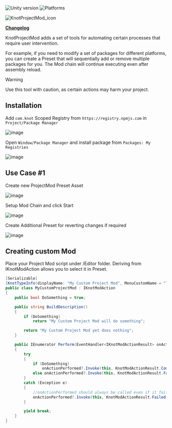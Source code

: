 ![Unity version](https://img.shields.io/badge/Unity-2021.3%2B-blue)
![Platforms](https://img.shields.io/badge/platforms-all-blue)

![KnotProjectMod_icon](https://github.com/user-attachments/assets/d826d816-566f-4184-8bc7-e3e583cb28dc)

**[Changelog](https://github.com/V0odo0/KNOT-ProjectMod/blob/main/CHANGELOG.md)**

KnotProjectMod adds a set of tools for automating certain processes that require user intervention.

For example, if you need to modify a set of packages for different platforms, you can create a Preset that will sequentially add or remove multiple packages for you. The Mod chain will continue executing even after assembly reload.

> [!WARNING]  
> Use this tool with caution, as certain actions may harm your project.

## Installation

Add `com.knot` Scoped Registry from `https://registry.npmjs.com` in `Project/Package Manager`

![image](https://github.com/user-attachments/assets/ca20c30a-3ac3-494b-9e44-690630faf9db)

Open `Window/Package Manager` and install package from `Packages: My Registries`

![image](https://github.com/user-attachments/assets/8e552498-7faa-4996-87a0-2a784679ee87)


## Use Case #1

Create new ProjectMod Preset Asset

![image](https://github.com/user-attachments/assets/8844d36f-cdac-4b0a-9f7f-dc78df612a9e)

Setup Mod Chain and click Start

![image](https://github.com/user-attachments/assets/46c6478e-d955-4846-a239-6465fce63017)

Create Additional Preset for reverting changes if required

![image](https://github.com/user-attachments/assets/0bc9be3f-7435-4372-8c8a-8387fbfea16b)

## Creating custom Mod

Place your Project Mod script under /Editor folder. Deriving from IKnotModAction allows you to select it in Preset.

```C#
[Serializable]
[KnotTypeInfo(displayName: "My Custom Project Mod", MenuCustomName = "Test/My Custom Project Mod")]
public class MyCustomProjectMod : IKnotModAction
{
    public bool DoSomething = true;

    public string BuildDescription()
    {
        if (DoSomething)
            return "My Custom Project Mod will do something";

        return "My Custom Project Mod yet does nothing";
    }

    public IEnumerator Perform(EventHandler<IKnotModActionResult> onActionPerformed)
    {
        try
        {
            if (DoSomething)
                onActionPerformed?.Invoke(this, KnotModActionResult.Completed("My Custom Project Mod did something"));
            else onActionPerformed?.Invoke(this, KnotModActionResult.Failed("My Custom Project Mod did nothing"));
        }
        catch (Exception e)
        {
            //onActionPerformed should always be called even if it fails, otherwise the Mod chain will stall
            onActionPerformed?.Invoke(this, KnotModActionResult.Failed(e.Message));
        }

        yield break;
    }
}
```

